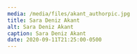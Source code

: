 ```yaml
---
media: /media/files/akant_authorpic.jpg
title: Sara Deniz Akant
alt: Sara Deniz Akant
caption: Sara Deniz Akant
date: 2020-09-11T21:25:00-0500
---
```

